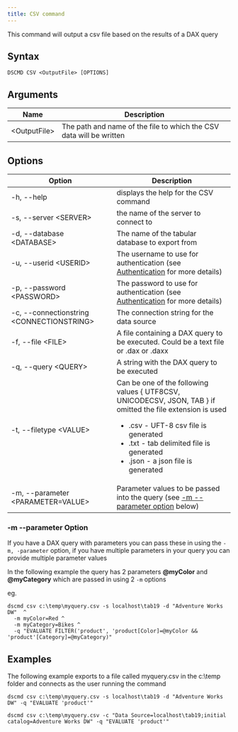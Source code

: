 ```yaml
---
title: CSV command
---
```


This command will output a csv file based on the results of a DAX query

## Syntax

```
DSCMD CSV <OutputFile> [OPTIONS]
```

## Arguments

| Name | Description |
|---|---|
| &lt;OutputFile> | The path and name of the file to which the CSV data will be written |

## Options

| Option | Description |
| ---|---|
| -h, --help | displays the help for the CSV command|
| -s, --server &lt;SERVER> | the name of the server to connect to |
| -d, --database &lt;DATABASE> | The name of the tabular database to export from |
| -u, --userid &lt;USERID> | The username to use for authentication (see [Authentication](../../authentication) for more details) |
| -p, --password &lt;PASSWORD> | The password to use for authentication (see [Authentication](../../authentication) for more details) |
| -c, --connectionstring &lt;CONNECTIONSTRING> | The connection string for the data source |
| -f, --file &lt;FILE> | A file containing a DAX query to be executed. Could be a text file or .dax or .daxx |
| -q, --query &lt;QUERY> | A string with the DAX query to be executed |
| -t, --filetype &lt;VALUE>| Can be one of the following values { UTF8CSV, UNICODECSV, JSON, TAB } if omitted the file extension is used <ul><li>.csv - UFT-8 csv file is generated</li><li>.txt - tab delimited file is generated</li><li>.json - a json file is generated </li></ul>|
| -m, --parameter &lt;PARAMETER=VALUE> | Parameter values to be passed into the query (see [-m --parameter option](#-m---parameter-option) below)|

### -m --parameter Option
If you have a DAX query with parameters you can pass these in using the `-m, -parameter` option, if you have multiple parameters in your query you can provide multiple parameter values

In the following example the query has 2 parameters **@myColor** and **@myCategory** which are passed in using 2 `-m` options

eg.
```
dscmd csv c:\temp\myquery.csv -s localhost\tab19 -d "Adventure Works DW"  ^
  -m myColor=Red ^
  -m myCategory=Bikes ^
  -q "EVALUATE FILTER('product', 'product[Color]=@myColor && 'product'[Category]=@myCategory)"
```

## Examples

The following example exports to a file called myquery.csv in the c:\temp folder and connects as the user running the command

```
dscmd csv c:\temp\myquery.csv -s localhost\tab19 -d "Adventure Works DW" -q "EVALUATE 'product'"
```

```
dscmd csv c:\temp\myquery.csv -c "Data Source=localhost\tab19;initial catalog=Adventure Works DW" -q "EVALUATE 'product'"
```